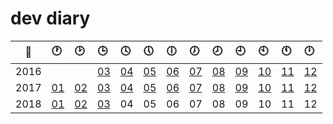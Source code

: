 # dev diary

| :calendar: | :clock1: | :clock2: | :clock3: | :clock4: | :clock5: | :clock6: | :clock7: | :clock8: | :clock9: | :clock10: | :clock11: | :clock12: |
:-----:|:-- |:-- |:-- |:-- |:-- |:-- |:-- |:-- |:-- |:-- |:-- |:-- |
| 2016 |    |    | [03](2016/03.md) | [04](2016/04.md) | [05](2016/05.md) | [06](2016/06.md) | [07](2016/07.md) | [08](2016/08.md) | [09](2016/09.md) | [10](2016/10.md) | [11](2016/11.md) | [12](2016/12.md) |
| 2017 | [01](2017/01.md) | [02](2017/02.md) | [03](2017/03.md) | [04](2017/04.md) | [05](2017/05.md) | [06](2017/06.md) | [07](2017/07.md) | [08](2017/08.md) | [09](2017/09.md) | [10](2017/10.md) | [11](2017/11.md) | [12](2017/12.md) |
| 2018 | [01](2018/01.md) | [02](2018/02.md) | [03](2018/03.md) | 04 | 05 | 06 | 07 | 08 | 09 | 10 | 11 | 12 |

